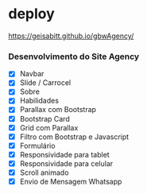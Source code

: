 # deploy
https://geisabitt.github.io/gbwAgency/

### Desenvolvimento do Site Agency

- [x] Navbar
- [x] Slide / Carrocel
- [x] Sobre
- [x] Habilidades
- [x] Parallax com Bootstrap
- [x] Bootstrap Card
- [x] Grid com Parallax
- [x] Filtro com Bootstrap e Javascript
- [x] Formulário
- [x] Responsividade para tablet
- [x] Responsividade para celular
- [x] Scroll animado
- [x] Envio de Mensagem Whatsapp
